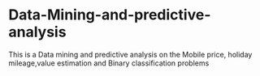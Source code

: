 # Data-Mining-and-predictive-analysis
This is a Data mining and predictive analysis on the Mobile price, holiday mileage,value estimation and Binary classification problems
